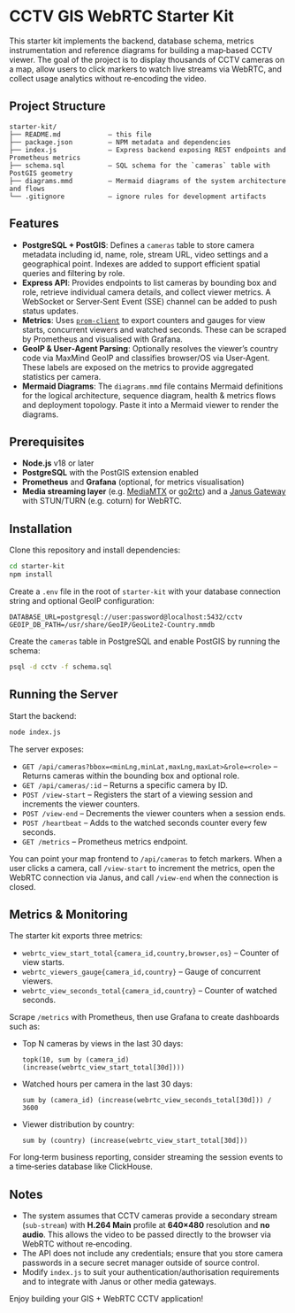 # CCTV GIS WebRTC Starter Kit

This starter kit implements the backend, database schema, metrics instrumentation and reference diagrams for building a map‑based CCTV viewer.  The goal of the project is to display thousands of CCTV cameras on a map, allow users to click markers to watch live streams via WebRTC, and collect usage analytics without re‑encoding the video.

## Project Structure

```
starter-kit/
├── README.md            – this file
├── package.json         – NPM metadata and dependencies
├── index.js             – Express backend exposing REST endpoints and Prometheus metrics
├── schema.sql           – SQL schema for the `cameras` table with PostGIS geometry
├── diagrams.mmd         – Mermaid diagrams of the system architecture and flows
└── .gitignore           – ignore rules for development artifacts
```

## Features

* **PostgreSQL + PostGIS**: Defines a `cameras` table to store camera metadata including id, name, role, stream URL, video settings and a geographical point.  Indexes are added to support efficient spatial queries and filtering by role.
* **Express API**: Provides endpoints to list cameras by bounding box and role, retrieve individual camera details, and collect viewer metrics.  A WebSocket or Server‑Sent Event (SSE) channel can be added to push status updates.
* **Metrics**: Uses [`prom-client`](https://github.com/siimon/prom-client) to export counters and gauges for view starts, concurrent viewers and watched seconds.  These can be scraped by Prometheus and visualised with Grafana.
* **GeoIP & User‑Agent Parsing**: Optionally resolves the viewer’s country code via MaxMind GeoIP and classifies browser/OS via User‑Agent.  These labels are exposed on the metrics to provide aggregated statistics per camera.
* **Mermaid Diagrams**: The `diagrams.mmd` file contains Mermaid definitions for the logical architecture, sequence diagram, health & metrics flows and deployment topology.  Paste it into a Mermaid viewer to render the diagrams.

## Prerequisites

* **Node.js** v18 or later
* **PostgreSQL** with the PostGIS extension enabled
* **Prometheus** and **Grafana** (optional, for metrics visualisation)
* **Media streaming layer** (e.g. [MediaMTX](https://github.com/bluenviron/mediamtx) or [go2rtc](https://github.com/AlexxIT/go2rtc)) and a [Janus Gateway](https://janus.conf.meetecho.com/) with STUN/TURN (e.g. coturn) for WebRTC.

## Installation

Clone this repository and install dependencies:

```sh
cd starter-kit
npm install
```

Create a `.env` file in the root of `starter-kit` with your database connection string and optional GeoIP configuration:

```dotenv
DATABASE_URL=postgresql://user:password@localhost:5432/cctv
GEOIP_DB_PATH=/usr/share/GeoIP/GeoLite2-Country.mmdb
```

Create the `cameras` table in PostgreSQL and enable PostGIS by running the schema:

```sh
psql -d cctv -f schema.sql
```

## Running the Server

Start the backend:

```sh
node index.js
```

The server exposes:

* `GET /api/cameras?bbox=<minLng,minLat,maxLng,maxLat>&role=<role>` – Returns cameras within the bounding box and optional role.
* `GET /api/cameras/:id` – Returns a specific camera by ID.
* `POST /view-start` – Registers the start of a viewing session and increments the viewer counters.
* `POST /view-end` – Decrements the viewer counters when a session ends.
* `POST /heartbeat` – Adds to the watched seconds counter every few seconds.
* `GET /metrics` – Prometheus metrics endpoint.

You can point your map frontend to `/api/cameras` to fetch markers.  When a user clicks a camera, call `/view-start` to increment the metrics, open the WebRTC connection via Janus, and call `/view-end` when the connection is closed.

## Metrics & Monitoring

The starter kit exports three metrics:

* `webrtc_view_start_total{camera_id,country,browser,os}` – Counter of view starts.
* `webrtc_viewers_gauge{camera_id,country}` – Gauge of concurrent viewers.
* `webrtc_view_seconds_total{camera_id,country}` – Counter of watched seconds.

Scrape `/metrics` with Prometheus, then use Grafana to create dashboards such as:

* Top N cameras by views in the last 30 days:

  ```promql
  topk(10, sum by (camera_id) (increase(webrtc_view_start_total[30d])))
  ```

* Watched hours per camera in the last 30 days:

  ```promql
  sum by (camera_id) (increase(webrtc_view_seconds_total[30d])) / 3600
  ```

* Viewer distribution by country:

  ```promql
  sum by (country) (increase(webrtc_view_start_total[30d]))
  ```

For long‑term business reporting, consider streaming the session events to a time‑series database like ClickHouse.

## Notes

* The system assumes that CCTV cameras provide a secondary stream (`sub-stream`) with **H.264 Main** profile at **640×480** resolution and **no audio**.  This allows the video to be passed directly to the browser via WebRTC without re‑encoding.
* The API does not include any credentials; ensure that you store camera passwords in a secure secret manager outside of source control.
* Modify `index.js` to suit your authentication/authorisation requirements and to integrate with Janus or other media gateways.

Enjoy building your GIS + WebRTC CCTV application!